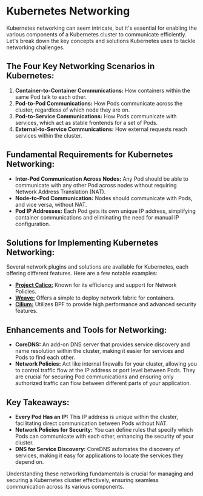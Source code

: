 # Kubernetes Networking

Kubernetes networking can seem intricate, but it's essential for enabling the various components of a Kubernetes cluster to communicate efficiently. Let's break down the key concepts and solutions Kubernetes uses to tackle networking challenges.

## The Four Key Networking Scenarios in Kubernetes:

1. **Container-to-Container Communications:** How containers within the same Pod talk to each other.
2. **Pod-to-Pod Communications:** How Pods communicate across the cluster, regardless of which node they are on.
3. **Pod-to-Service Communications:** How Pods communicate with services, which act as stable frontends for a set of Pods.
4. **External-to-Service Communications:** How external requests reach services within the cluster.

## Fundamental Requirements for Kubernetes Networking:

- **Inter-Pod Communication Across Nodes:** Any Pod should be able to communicate with any other Pod across nodes without requiring Network Address Translation (NAT).
- **Node-to-Pod Communication:** Nodes should communicate with Pods, and vice versa, without NAT.
- **Pod IP Addresses:** Each Pod gets its own unique IP address, simplifying container communications and eliminating the need for manual IP configuration.

## Solutions for Implementing Kubernetes Networking:

Several network plugins and solutions are available for Kubernetes, each offering different features. Here are a few notable examples:

- [**Project Calico:**](https://www.tigera.io/project-calico/) Known for its efficiency and support for Network Policies.
- [**Weave:**](https://github.com/weaveworks/weave) Offers a simple to deploy network fabric for containers.
- [**Cilium:**](https://cilium.io/) Utilizes BPF to provide high performance and advanced security features.

## Enhancements and Tools for Networking:

- **CoreDNS:** An add-on DNS server that provides service discovery and name resolution within the cluster, making it easier for services and Pods to find each other.
- **Network Policies:** Act like internal firewalls for your cluster, allowing you to control traffic flow at the IP address or port level between Pods. They are crucial for securing Pod communications and ensuring only authorized traffic can flow between different parts of your application.

## Key Takeaways:

- **Every Pod Has an IP:** This IP address is unique within the cluster, facilitating direct communication between Pods without NAT.
- **Network Policies for Security:** You can define rules that specify which Pods can communicate with each other, enhancing the security of your cluster.
- **DNS for Service Discovery:** CoreDNS automates the discovery of services, making it easy for applications to locate the services they depend on.

Understanding these networking fundamentals is crucial for managing and securing a Kubernetes cluster effectively, ensuring seamless communication across its various components.